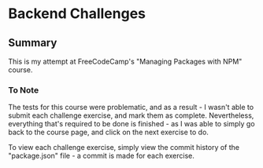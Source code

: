 # Backend Challenges
## Summary
This is my attempt at FreeCodeCamp's "Managing Packages with NPM" course.

### To Note
The tests for this course were problematic, and as a result - I wasn't able to submit each challenge exercise, and mark them as complete. Nevertheless, everything that's required to be done is finished - as I was able to simply go back to the course page, and click on the next exercise to do. 

To view each challenge exercise, simply view the commit history of the "package.json" file - a commit is made for each exercise. 
